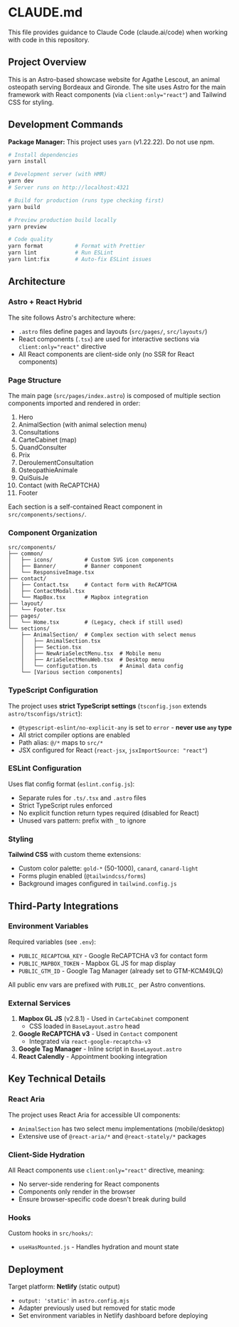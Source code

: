 # CLAUDE.md

This file provides guidance to Claude Code (claude.ai/code) when working with code in this repository.

## Project Overview

This is an Astro-based showcase website for Agathe Lescout, an animal osteopath serving Bordeaux and Gironde. The site uses Astro for the main framework with React components (via `client:only="react"`) and Tailwind CSS for styling.

## Development Commands

**Package Manager:** This project uses `yarn` (v1.22.22). Do not use npm.

```bash
# Install dependencies
yarn install

# Development server (with HMR)
yarn dev
# Server runs on http://localhost:4321

# Build for production (runs type checking first)
yarn build

# Preview production build locally
yarn preview

# Code quality
yarn format          # Format with Prettier
yarn lint            # Run ESLint
yarn lint:fix        # Auto-fix ESLint issues
```

## Architecture

### Astro + React Hybrid

The site follows Astro's architecture where:
- `.astro` files define pages and layouts (`src/pages/`, `src/layouts/`)
- React components (`.tsx`) are used for interactive sections via `client:only="react"` directive
- All React components are client-side only (no SSR for React components)

### Page Structure

The main page (`src/pages/index.astro`) is composed of multiple section components imported and rendered in order:
1. Hero
2. AnimalSection (with animal selection menu)
3. Consultations
4. CarteCabinet (map)
5. QuandConsulter
6. Prix
7. DeroulementConsultation
8. OsteopathieAnimale
9. QuiSuisJe
10. Contact (with ReCAPTCHA)
11. Footer

Each section is a self-contained React component in `src/components/sections/`.

### Component Organization

```
src/components/
├── common/
│   ├── icons/          # Custom SVG icon components
│   ├── Banner/         # Banner component
│   └── ResponsiveImage.tsx
├── contact/
│   ├── Contact.tsx     # Contact form with ReCAPTCHA
│   ├── ContactModal.tsx
│   └── MapBox.tsx      # Mapbox integration
├── layout/
│   └── Footer.tsx
├── pages/
│   └── Home.tsx        # (Legacy, check if still used)
└── sections/
    ├── AnimalSection/  # Complex section with select menus
    │   ├── AnimalSection.tsx
    │   ├── Section.tsx
    │   ├── NewAriaSelectMenu.tsx  # Mobile menu
    │   ├── AriaSelectMenuWeb.tsx  # Desktop menu
    │   └── configutation.ts       # Animal data config
    └── [Various section components]
```

### TypeScript Configuration

The project uses **strict TypeScript settings** (`tsconfig.json` extends `astro/tsconfigs/strict`):
- `@typescript-eslint/no-explicit-any` is set to `error` - **never use `any` type**
- All strict compiler options are enabled
- Path alias: `@/*` maps to `src/*`
- JSX configured for React (`react-jsx`, `jsxImportSource: "react"`)

### ESLint Configuration

Uses flat config format (`eslint.config.js`):
- Separate rules for `.ts/.tsx` and `.astro` files
- Strict TypeScript rules enforced
- No explicit function return types required (disabled for React)
- Unused vars pattern: prefix with `_` to ignore

### Styling

**Tailwind CSS** with custom theme extensions:
- Custom color palette: `gold-*` (50-1000), `canard`, `canard-light`
- Forms plugin enabled (`@tailwindcss/forms`)
- Background images configured in `tailwind.config.js`

## Third-Party Integrations

### Environment Variables

Required variables (see `.env`):
- `PUBLIC_RECAPTCHA_KEY` - Google ReCAPTCHA v3 for contact form
- `PUBLIC_MAPBOX_TOKEN` - Mapbox GL JS for map display
- `PUBLIC_GTM_ID` - Google Tag Manager (already set to GTM-KCM49LQ)

All public env vars are prefixed with `PUBLIC_` per Astro conventions.

### External Services

1. **Mapbox GL JS** (v2.8.1) - Used in `CarteCabinet` component
   - CSS loaded in `BaseLayout.astro` head
2. **Google ReCAPTCHA v3** - Used in `Contact` component
   - Integrated via `react-google-recaptcha-v3`
3. **Google Tag Manager** - Inline script in `BaseLayout.astro`
4. **React Calendly** - Appointment booking integration

## Key Technical Details

### React Aria

The project uses React Aria for accessible UI components:
- `AnimalSection` has two select menu implementations (mobile/desktop)
- Extensive use of `@react-aria/*` and `@react-stately/*` packages

### Client-Side Hydration

All React components use `client:only="react"` directive, meaning:
- No server-side rendering for React components
- Components only render in the browser
- Ensure browser-specific code doesn't break during build

### Hooks

Custom hooks in `src/hooks/`:
- `useHasMounted.js` - Handles hydration and mount state

## Deployment

Target platform: **Netlify** (static output)
- `output: 'static'` in `astro.config.mjs`
- Adapter previously used but removed for static mode
- Set environment variables in Netlify dashboard before deploying
